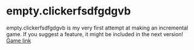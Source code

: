 # empty.clickerfsdfgdgvb
empty.clickerfsdfgdgvb is my very first attempt at making an incremental game. If you suggest a feature, it might be included in the next version!
[Game link](https://void-v4.github.io/game "empty.clickerfsdfgdgvb")
